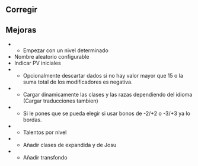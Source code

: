 
## Corregir

## Mejoras

* + Empezar con un nivel determinado
* Nombre aleatorio configurable
* Indicar PV iniciales
* + Opcionalmente descartar dados si no hay valor mayor que 15 o la suma total de los modificadores es negativa.
* + Cargar dinamicamente las clases y las razas dependiendo del idioma (Cargar traducciones tambien)
* + Si le pones que se pueda elegir si usar bonos de -2/+2 o -3/+3 ya lo bordas.
* + Talentos por nivel
* + Añadir clases de expandida y de Josu
* + Añadir transfondo
